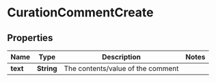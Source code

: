 
# CurationCommentCreate

## Properties
Name | Type | Description | Notes
------------ | ------------- | ------------- | -------------
**text** | **String** | The contents/value of the comment | 



